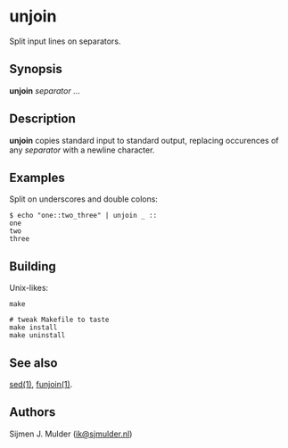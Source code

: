 # unjoin

Split input lines on separators.

## Synopsis

**unjoin** _separator_ ...

## Description

**unjoin** copies standard input to standard output, replacing occurences of
any _separator_ with a newline character.

## Examples

Split on underscores and double colons:

    $ echo "one::two_three" | unjoin _ ::
    one
    two
    three

## Building

Unix-likes:

    make

    # tweak Makefile to taste
    make install
    make uninstall

## See also

[sed(1)](https://man.openbsd.org/sed.1),
[funjoin(1)](https://github.com/sjmulder/funjoin).

## Authors

Sijmen J. Mulder (<ik@sjmulder.nl>)
